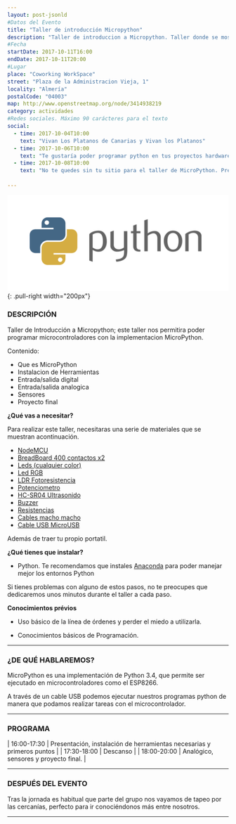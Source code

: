 ```yaml
---
layout: post-jsonld
#Datos del Evento
title: "Taller de introducción Micropython"
description: "Taller de introduccion a Micropython. Taller donde se mostrará como utilizar MicroPython una implementacion de Python para MicroControladores."
#Fecha
startDate: 2017-10-11T16:00
endDate: 2017-10-11T20:00
#Lugar
place: "Coworking WorkSpace"
street: "Plaza de la Administracion Vieja, 1"
locality: "Almería"
postalCode: "04003"
map: http://www.openstreetmap.org/node/3414938219
category: actividades
#Redes sociales. Máximo 90 carácteres para el texto
social:	
  - time: 2017-10-04T10:00
    text: "Vivan Los Platanos de Canarias y Vivan los Platanos"
  - time: 2017-10-06T10:00
    text: "Te gustaría poder programar python en tus proyectos hardware? Este es tu momento con el taller de MicroPython"
  - time: 2017-10-08T10:00
    text: "No te quedes sin tu sitio para el taller de MicroPython. Pregunta en el foro por el material."

---
```


![Logotipo de python](/recursos/python-logo.png){: .pull-right width="200px"}

### DESCRIPCIÓN
Taller de Introducción a Micropython; este taller nos permitira poder programar microcontroladores con la implementacion MicroPython.


Contenido:

- Que es MicroPython
- Instalacion de Herramientas
- Entrada/salida digital
- Entrada/salida analogica
- Sensores
- Proyecto final


**¿Qué vas a necesitar?**

Para realizar este taller, necesitaras una serie de materiales que se muestran acontinuación.

* [NodeMCU](http://amzn.to/2xRBCGX)
* [BreadBoard 400 contactos x2](http://amzn.to/2j9qsdB)
* [Leds (cualquier color)](http://amzn.to/2xRVzh2)
* [Led RGB](http://amzn.to/2j6quTl)
* [LDR Fotoresistencia](http://amzn.to/2xRdF2s)
* [Potenciometro](http://amzn.to/2xRTXE1)
* [HC-SR04 Ultrasonido](http://amzn.to/2j7qPoT)
* [Buzzer](http://amzn.to/2xRDAXR)
* [Resistencias](http://amzn.to/2xRqolH)
* [Cables macho macho](http://amzn.to/2j5THxL)
* [Cable USB MicroUSB](http://amzn.to/2xRqZnr)

Además de traer tu propio portatil.


**¿Qué tienes que instalar?**

- Python. Te recomendamos que instales [Anaconda](https://anaconda.org) para poder manejar mejor los entornos Python

Si tienes problemas con alguno de estos pasos, no te preocupes que dedicaremos unos minutos durante el taller a cada paso.

**Conocimientos prévios**

- Uso básico de la línea de órdenes y perder el miedo a utilizarla.

- Conocimientos básicos de Programación.

---

### ¿DE QUÉ HABLAREMOS?

MicroPython es una implementación de Python 3.4, que permite ser ejecutado en microcontroladores como el ESP8266.

A través de un cable USB podemos ejecutar nuestros programas python de manera que podamos realizar tareas con el microcontrolador.


---


### PROGRAMA


| 16:00-17:30   | Presentación, instalación de herramientas necesarias y primeros puntos |
| 17:30-18:00   | Descanso |
| 18:00-20:00   | Analógico, sensores y proyecto final. |


---


### DESPUÉS DEL EVENTO

Tras la jornada es habitual que parte del grupo nos vayamos de tapeo por las cercanías, perfecto para ir conociéndonos más entre nosotros.

---


